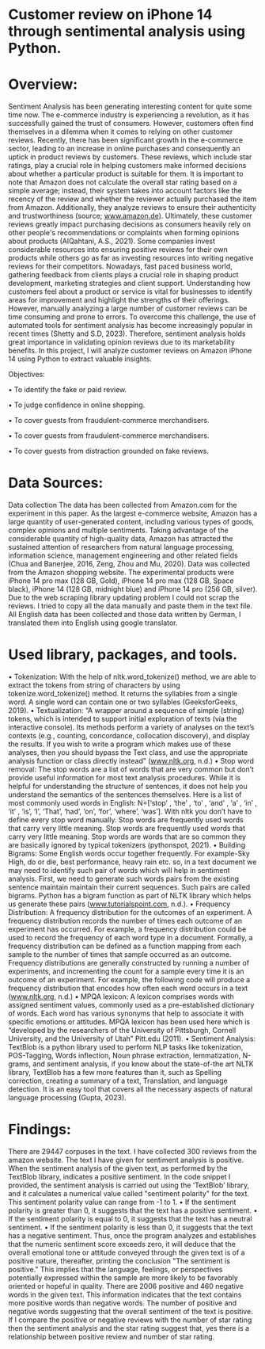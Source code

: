 # Customer review on iPhone 14 through sentimental analysis using Python.
# Overview:
Sentiment Analysis has been generating interesting content for quite some time now. The e-commerce industry is experiencing a revolution, as it has successfully gained the trust of 
consumers. However, customers often find themselves in a dilemma when it comes to relying 
on other customer reviews. Recently, there has been significant growth in the e-commerce 
sector, leading to an increase in online purchases and consequently an uptick in product reviews 
by customers. These reviews, which include star ratings, play a crucial role in helping customers 
make informed decisions about whether a particular product is suitable for them. It is important 
to note that Amazon does not calculate the overall star rating based on a simple average; instead, 
their system takes into account factors like the recency of the review and whether the reviewer 
actually purchased the item from Amazon. Additionally, they analyze reviews to ensure their 
authenticity and trustworthiness (source; www.amazon.de). Ultimately, these customer reviews 
greatly impact purchasing decisions as consumers heavily rely on other people's 
recommendations or complaints when forming opinions about products (AlQahtani, A.S., 
2021). Some companies invest considerable resources into ensuring positive reviews for their 
own products while others go as far as investing resources into writing negative reviews for 
their competitors.
Nowadays, fast paced business world, gathering feedback from clients plays a crucial role in 
shaping product development, marketing strategies and client support. Understanding how 
customers feel about a product or service is vital for businesses to identify areas for 
improvement and highlight the strengths of their offerings. However, manually analyzing a 
large number of customer reviews can be time consuming and prone to errors. To overcome 
this challenge, the use of automated tools for sentiment analysis has become increasingly 
popular in recent times (Shetty and S.D, 2023). Therefore, sentiment analysis holds great 
importance in validating opinion reviews due to its marketability benefits. In this project, I will 
analyze customer reviews on Amazon iPhone 14 using Python to extract valuable insights.

 Objectives:
 
• To identify the fake or paid review.

• To judge confidence in online shopping.

• To cover guests from fraudulent-commerce merchandisers.

• To cover guests from fraudulent-commerce merchandisers.

• To cover guests from distraction grounded on fake reviews.

# Data Sources:
Data collection
The data has been collected from Amazon.com for the experiment in this paper. As the largest 
e-commerce website, Amazon has a large quantity of user-generated content, including various 
types of goods, complex opinions and multiple sentiments. Taking advantage of the 
considerable quantity of high-quality data, Amazon has attracted the sustained attention of 
researchers from natural language processing, information science, management engineering 
and other related fields (Chua and Banerjee, 2016, Zeng, Zhou and Mu, 2020). 
Data was collected from the Amazon shopping website. The experimental products were iPhone 
14 pro max (128 GB, Gold), iPhone 14 pro max (128 GB, Space black), iPhone 14 (128 GB, 
midnight blue) and iPhone 14 pro (256 GB, silver). Due to the web scraping library updating 
problem I could not scrap the reviews. I tried to copy all the data manually and paste them in 
the text file. All English data has been collected and those data written by German, I translated 
them into English using google translator.

# Used library, packages, and tools.
• Tokenization: With the help of nltk.word_tokenize() method, we are able to extract the 
tokens from string of characters by using tokenize.word_tokenize() method. It returns 
the syllables from a single word. A single word can contain one or two syllables 
(GeeksforGeeks, 2019).
• Textualization: “A wrapper around a sequence of simple (string) tokens, which is 
intended to support initial exploration of texts (via the interactive console). Its methods 
perform a variety of analyses on the text’s contexts (e.g., counting, concordance, 
collocation discovery), and display the results. If you wish to write a program which 
makes use of these analyses, then you should bypass the Text class, and use the 
appropriate analysis function or class directly instead” (www.nltk.org, n.d.)
• Stop word removal: The stop words are a list of words that are very common but don’t 
provide useful information for most text analysis procedures. While it is helpful for 
understanding the structure of sentences, it does not help you understand the semantics 
of the sentences themselves. Here is a list of most commonly used words in English: 
N=[‘stop’ , ‘the’ , ‘to’ , ‘and’ , ‘a’ , ‘in’ , ‘it’ , ‘is’, ‘I’, ‘That’, ‘had’, ‘on’, ‘for’, ‘where’, 
‘was’]. 
With nltk you don’t have to define every stop word manually. Stop words are frequently 
used words that carry very little meaning. Stop words are frequently used words that 
carry very little meaning. Stop words are words that are so common they are basically 
ignored by typical tokenizers (pythonspot, 2021).
• Building Bigrams: Some English words occur together frequently. For example-Sky 
High, do or die, best performance, heavy rain etc. so, in a text document we may need 
to identify such pair of words which will help in sentiment analysis. First, we need to 
generate such words pairs from the existing sentence maintain maintain their current 
sequences. Such pairs are called bigrams. Python has a bigram function as part of NLTK 
library which helps us generate these pairs (www.tutorialspoint.com, n.d.).
• Frequency Distribution: A frequency distribution for the outcomes of an experiment. 
A frequency distribution records the number of times each outcome of an experiment 
has occurred. For example, a frequency distribution could be used to record the 
frequency of each word type in a document. Formally, a frequency distribution can be 
defined as a function mapping from each sample to the number of times that sample 
occurred as an outcome. Frequency distributions are generally constructed by running 
a number of experiments, and incrementing the count for a sample every time it is an 
outcome of an experiment. For example, the following code will produce a frequency 
distribution that encodes how often each word occurs in a text (www.nltk.org, n.d.)
• MPQA lexicon: A lexicon comprises words with assigned sentiment values, commonly 
used as a pre-established dictionary of words. Each word has various synonyms that 
help to associate it with specific emotions or attitudes. MPQA lexicon has been used 
here which is “developed by the researchers of the University of Pittsburgh, Cornell 
University, and the University of Utah” Pitt.edu (2011).
• Sentiment Analysis: TextBlob is a python library used to perform NLP tasks like 
tokenization, POS-Tagging, Words inflection, Noun phrase extraction, lemmatization, 
N-grams, and sentiment analysis, if you know about the state-of-the art NLTK library, 
TextBlob has a few more features than it, such as Spelling correction, creating a 
summary of a text, Translation, and language detection. It is an easy tool that covers all 
the necessary aspects of natural language processing (Gupta, 2023).

# Findings:
There are 29447 corpuses in the text. I have collected 300 reviews from the amazon website. 
The text I have given for sentiment analysis is positive. When the sentiment analysis of the 
given text, as performed by the TextBlob library, indicates a positive sentiment. In the code 
snippet I provided, the sentiment analysis is carried out using the ‘TextBlob’ library, and it 
calculates a numerical value called "sentiment polarity" for the text. This sentiment polarity 
value can range from -1 to 1.
• If the sentiment polarity is greater than 0, it suggests that the text has a positive 
sentiment.
• If the sentiment polarity is equal to 0, it suggests that the text has a neutral sentiment.
• If the sentiment polarity is less than 0, it suggests that the text has a negative sentiment.
Thus, once the program analyzes and establishes that the numeric sentiment score exceeds zero, 
it will deduce that the overall emotional tone or attitude conveyed through the given text is of 
a positive nature, thereafter, printing the conclusion "The sentiment is positive." This implies 
that the language, feelings, or perspectives potentially expressed within the sample are more 
likely to be favorably oriented or hopeful in quality. There are 2006 positive and 460 negative 
words in the given text. This information indicates that the text contains more positive words 
than negative words. The number of positive and negative words suggesting that the overall 
sentiment of the text is positive.
If I compare the positive or negative reviews with the number of star rating then the sentiment
analysis and the star rating suggest that, yes there is a relationship between positive review and 
number of star rating.

